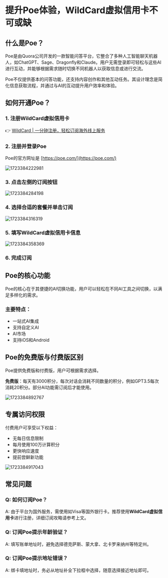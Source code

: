 # 提升Poe体验，WildCard虚拟信用卡不可或缺

## 什么是Poe？

Poe是由Quora公司开发的一款智能问答平台，它整合了多种人工智能聊天机器人，如ChatGPT、Sage、Dragonfly和Claude。用户无需登录即可轻松与这些AI进行互动，并能够根据需求随时切换不同机器人以获取信息或进行交流。

Poe不仅提供基本的问答功能，还支持内容创作和其他互动任务。其设计理念是简化信息获取流程，并通过与AI的互动提升用户效率和体验。

## 如何开通Poe？

### 1. 注册WildCard虚拟信用卡

👉 [WildCard | 一分钟注册，轻松订阅海外线上服务](https://bbtdd.com/WildCard)

### 2. 注册并登录Poe

Poe的官方网址是 [https://poe.com/](https://poe.com/)

![1723384222981](https://bbtdd.com/img/021790228588089.webp)

### 3. 点击左侧的订阅按钮

![1723384284198](https://bbtdd.com/img/114066161051.webp)

### 4. 选择合适的套餐并单击订阅

![1723384316319](https://bbtdd.com/img/656498815.webp)

### 5. 填写WildCard虚拟信用卡信息

![1723384358369](https://bbtdd.com/img/5659695974.webp)

### 6. 完成订阅

## Poe的核心功能

Poe的核心在于其便捷的AI切换功能，用户可以轻松在不同AI工具之间切换，以满足多样化的需求。

### 主要特点：

- 一站式AI集成
- 支持自定义AI
- AI市场
- 支持iOS和Android

## Poe的免费版与付费版区别

Poe提供免费版和付费版，用户可根据需求选择。

**免费版**：每天有3000积分，每次对话会消耗不同数量的积分，例如GPT3.5每次消耗20积分。部分AI功能需订阅后才能使用。

![1723384892767](https://bbtdd.com/img/3857067732065.webp)

## 专属访问权限

付费用户可享受以下权益：

- 无每日信息限制
- 每月使用100万计算积分
- 更快响应速度
- 提前尝鲜新功能

![1723384917043](https://bbtdd.com/img/29458335537783.webp)

## 常见问题

### Q: 如何订阅Poe？

A: 由于平台为国外服务，需使用如Visa等国外银行卡。推荐使用**WildCard虚拟信用卡**进行注册，详细订阅攻略请参考上文。

### Q: 订阅Poe提示年龄验证？

A: 填写账单地址时，避免选择德克萨斯、蒙大拿、北卡罗来纳州等特定州。

### Q: 订阅Poe提示地址错误？

A: 绑卡填地址时，务必从地址补全下拉框中选择，随意选择接近地址即可。